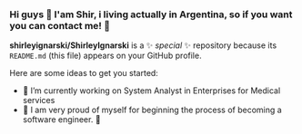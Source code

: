 ### Hi guys :ribbon: I'am Shir, i living actually in Argentina, so if you want you can contact me! :ribbon:

**shirleyignarski/ShirleyIgnarski** is a ✨ _special_ ✨ repository because its `README.md` (this file) appears on your GitHub profile.

Here are some ideas to get you started:

- :ribbon: I’m currently working on System Analyst in Enterprises for Medical services 
- :ribbon: I am very proud of myself for beginning the process of becoming a software engineer. :ribbon:

